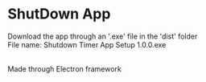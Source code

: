 # ShutDown App

Download the app through an '.exe' file in the 'dist' folder</br>
File name: Shutdown Timer App Setup 1.0.0.exe<br><br>

Made through Electron framework
